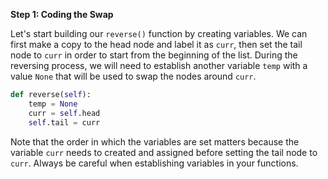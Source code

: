 <!--title={Reverse the Element Order - Explain}--> 

<!--badges={Algorithms:15,Python:15}-->

<!--concepts={The Linked List}-->

**Step 1: Coding the Swap**

Let's start building our `reverse()` function by creating variables. We can first make a copy to the head node and label it as `curr`, then set the tail node to `curr` in order to start from the beginning of the list. During the reversing process, we will need to establish another variable `temp` with a value `None` that will be used to swap the nodes around `curr`.

```python
def reverse(self): 
    temp = None
    curr = self.head
    self.tail = curr
```

Note that the order in which the variables are set matters because the variable `curr` needs to created and assigned before setting the tail node to `curr`. Always be careful when establishing variables in your functions.
